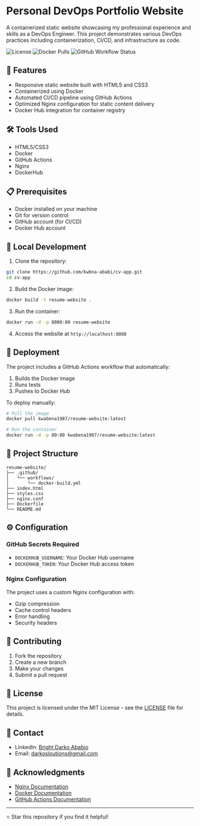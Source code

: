 # Personal DevOps Portfolio Website

A containerized static website showcasing my professional experience and skills as a DevOps Engineer. This project demonstrates various DevOps practices including containerization, CI/CD, and infrastructure as code.

![License](https://img.shields.io/badge/license-MIT-blue.svg)
![Docker Pulls](https://img.shields.io/docker/pulls/YOUR_DOCKERHUB_USERNAME/resume-website)
![GitHub Workflow Status](https://img.shields.io/github/actions/workflow/status/YOUR_GITHUB_USERNAME/resume-website/docker-build.yml)

## 🚀 Features

- Responsive static website built with HTML5 and CSS3
- Containerized using Docker
- Automated CI/CD pipeline using GitHub Actions
- Optimized Nginx configuration for static content delivery
- Docker Hub integration for container registry

## 🛠️ Tools Used

- HTML5/CSS3
- Docker
- GitHub Actions
- Nginx
- DockerHub

## 📋 Prerequisites

- Docker installed on your machine
- Git for version control
- GitHub account (for CI/CD)
- Docker Hub account

## 🔧 Local Development

1. Clone the repository:
```bash
git clone https://github.com/kwbna-ababi/cv-app.git
cd cv-app
```

2. Build the Docker image:
```bash
docker build -t resume-website .
```

3. Run the container:
```bash
docker run -d -p 8080:80 resume-website
```

4. Access the website at `http://localhost:8080`

## 🚀 Deployment

The project includes a GitHub Actions workflow that automatically:
1. Builds the Docker image
2. Runs tests
3. Pushes to Docker Hub

To deploy manually:

```bash
# Pull the image
docker pull kwabena1987/resume-website:latest

# Run the container
docker run -d -p 80:80 kwabena1987/resume-website:latest
```

## 📁 Project Structure

```
resume-website/
├── .github/
│   └── workflows/
│       └── docker-build.yml
├── index.html
├── styles.css
├── nginx.conf
├── Dockerfile
└── README.md
```

## ⚙️ Configuration

### GitHub Secrets Required
- `DOCKERHUB_USERNAME`: Your Docker Hub username
- `DOCKERHUB_TOKEN`: Your Docker Hub access token

### Nginx Configuration
The project uses a custom Nginx configuration with:
- Gzip compression
- Cache control headers
- Error handling
- Security headers

## 🤝 Contributing

1. Fork the repository
2. Create a new branch
3. Make your changes
4. Submit a pull request

## 📝 License

This project is licensed under the MIT License - see the [LICENSE](LICENSE) file for details.

## 👤 Contact

- LinkedIn: [Bright Darko Ababio](https://www.linkedin.com/in/bright-ababio)
- Email: darkosloutions@gmail.com

## 🙏 Acknowledgments

- [Nginx Documentation](https://nginx.org/en/docs/)
- [Docker Documentation](https://docs.docker.com/)
- [GitHub Actions Documentation](https://docs.github.com/en/actions)

---
⭐️ Star this repository if you find it helpful!
